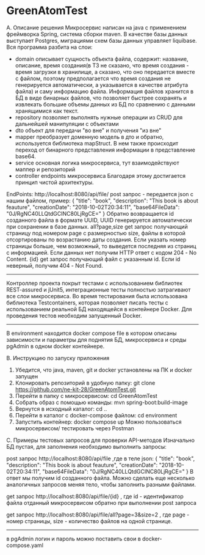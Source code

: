 # GreenAtomTest
А. Описание решения
Микросервис написан на java с применением фреймворка Spring, система сборки maven. В качестве базы данных выступает Postgres, миграциями схем базы данных управляет liquibase. 
Вся программа разбита на слои: 
 - domain 	описывает сущность объекта файла, содержит: название, описание, время создания(в ТЗ не сказано, что время создания - время загрузки в хранилище, а сказано, что оно передается вместе с файлом, поэтому предполагается что время создания не генерируется автоматически, а указывается в качестве атрибута файла) и саму информацию файла. Информация файлов хранится в БД в виде бинарных файлов, что позволяет быстрее сохранять и извлекать большие объемы данных из БД по сравнению с данными хранящимися как текст.
 - repository 	позволяет выполнять нужные операции из CRUD для дальнейшей манипуляции с объектами
 - dto 		объект для передачи "во вне" и получения "из вне"
 - mapper 	преобразует доменную модель в дто и обратно, используется библиотека mapStruct. В нем также происходит переход от бинарного представления информации в представление base64.
 - service 	основная логика микросервиса, тут взаимодействуют маппер и репозиторий
 - controller 	endpoints микросервиса
Благодаря этому достигается принцип чистой архитектуры.

EndPoints:
http://localhost:8080/api/file/
	post запрос - передается json с нашим файлом, пример: 
{
  "title": "book",
  "description": "This book is about feauture",
  "creationDate": "2018-10-02T20:34:11",
  "base64FileData": "0J/RgNC40LLQtdGCINC80LjRgCE="
}
Обратно возвращается id созданного файла в формате UUID, UUID генерируется автоматически при сохранении в базе данных.
	all?page,size get запрос получающий страницу под номером page с размерностью size, файлы в которой отсортированы по возрастанию даты создания. Если указать номер страницы больше, чем возможный, то выведется последняя из страниц с информацией. Если данных нет получим HTTP ответ с кодом 204 - No Content.
	{id} get запрос получающий файл с указанным id. Если id неверный, получим 404 - Not Found.
_______________________
Контроллер проекта покрыт тестами с использованием библиотек REST-assured и jUnit5, интеграционные тесты полностью затрагивают все слои микросервиса.
Во время тестирования была использована библиотека Testcontainers, которая позволяет писать тесты с использованием реальной БД находящейся в контейнере Docker. Для проведения тестов необходим запущенный Docker.
_______________________
В environment находится docker compose file в котором описаны зависимости и параметры для поднятия БД, микросервиса и среды pgAdmin в одном docker контейнере.

B. Инструкцию по запуску приложения
1. Убедится, что java, maven, git и docker установлены на ПК и docker запущен
2. Клонировать репозиторий в удобную папку: git clone https://github.com/ne-kit-28/GreenAtomTest.git
3. Перейти в папку с микросервисом: cd GreenAtomTest
4. Собрать образ с помощью команды: mvn spring-boot:build-image
5. Вернутся в исходный каталог: cd ..
6. Перейти в каталог с docker-compose файлом: cd environment
7. Запустить контейнер: docker compose up
Можно пользоваться микросервисом/ тестировать через Postman

C. Примеры тестовых запросов для проверки API-методов
Изначально БД пустая, для заполнения необходимо выполнить запросы:

post запрос http://localhost:8080/api/file ,где в теле json:
{
  "title": "book",
  "description": "This book is about feauture",
  "creationDate": "2018-10-02T20:34:11",
  "base64FileData": "0J/RgNC40LLQtdGCINC80LjRgCE="
}
В ответ мы получим id созданного файла. Можно сделать еще несколько аналогичных запросов меняя тело, чтобы заполнить разными файлами.

get запрос http://localhost:8080/api/file/{id} , где id - идентификатор файла отданный микросервисом обратно при выполнении post запроса

get запрос http://localhost:8080/api/file/all?page=3&size=2 , где page - номер страницы, size - количество файлов на одной странице.
_______________________
в pgAdmin логин и пароль можно поставить свои в docker-compose.yaml
